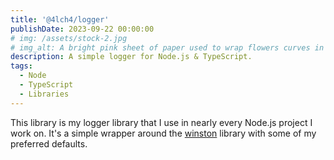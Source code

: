 ```yaml
---
title: '@4lch4/logger'
publishDate: 2023-09-22 00:00:00
# img: /assets/stock-2.jpg
# img_alt: A bright pink sheet of paper used to wrap flowers curves in front of rich blue background
description: A simple logger for Node.js & TypeScript.
tags:
  - Node
  - TypeScript
  - Libraries
---
```


This library is my logger library that I use in nearly every Node.js project I work on. It's a simple wrapper around the [winston][0] library with some of my preferred defaults.

[0]: https://www.npmjs.com/package/winston
